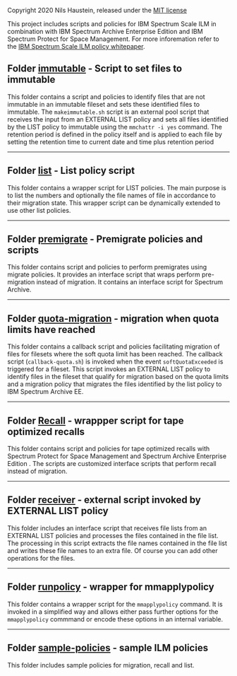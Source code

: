 
Copyright 2020 Nils Haustein, released under the [MIT license](LICENSE)

This project includes scripts and policies for IBM Spectrum Scale ILM in combination with IBM Spectrum Archive Enterprise Edition and IBM Spectrum Protect for Space Management. For more inforemation refer to the [IBM Spectrum Scale ILM policy whitepaper](https://www-03.ibm.com/support/techdocs/atsmastr.nsf/WebIndex/WP102642). 

## Folder [immutable](immutable/) - Script to set files to immutable

This folder contains a script and policies to identify files that are not immutable in an immutable fileset and sets these identified files to immutable. The `makeimmutable.sh` script is an external pool script that receives the input from an EXTERNAL LIST policy and sets all files identified by the LIST policy to immutable using the `mmchattr -i yes` command. The retention period is defined in the policy itself and is applied to each file by setting the retention time to current date and time plus retention period

------------------------

## Folder [list](list/) - List policy script

This folder contains a wrapper script for LIST policies. The main purpose is to list the numbers and optionally the file names of file in accordance to their migration state. This wrapper script can be dynamically extended to use other list policies. 

------------------------

## Folder [premigrate](/premigrate) - Premigrate policies and scripts

This folder contains script and policies to perform premigrates using migrate policies. It provides an interface script that wraps perform pre-migration instead of migration. It contains an interface script for Spectrum Archive.  

------------------------

## Folder [quota-migration](/quota-migration) - migration when quota limits have reached 

This folder contains a callback script and policies facilitating migration of files for filesets where the soft quota limit has been reached. The callback script (`callback-quota.sh`) is invoked when the event `softQuotaExceeded` is triggered for a fileset. This script invokes an EXTERNAL LIST policy to identify files in the fileset that qualify for migration based on the quota limits and a migration policy that migrates the files identified by the list policy to IBM Spectrum Archive EE. 

------------------------

## Folder [Recall](recall/) - wrappper script for tape optimized recalls

This folder contains script and policies for tape optimized recalls with Spectrum Protect for Space Management and Spectrum Archive Enterprise Edition . The scripts are customized interface scripts that perform recall instead of migration. 

------------------------

## Folder [receiver](receiver/) - external script invoked by EXTERNAL LIST policy

This folder includes an interface script that receives file lists from an EXTERNAL LIST policies and processes the files contained in the file list. The processing in this script extracts the file names contained in the file list and writes these file names to an extra file. Of course you can add other operations for the files. 

------------------------

## Folder [runpolicy](runpolicy/) - wrapper for mmapplypolicy

This folder contains a wrapper script for the `mmapplypolicy` command. It is invoked in a simplified way and allows either pass further options for the `mmapplypolicy` commmand or encode these options in an internal variable. 

------------------------

## Folder [sample-policies](sample-policies/) - sample ILM policies

This folder includes sample policies for migration, recall and list. 


